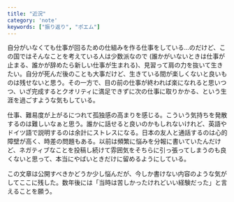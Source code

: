 ```yaml
---
title: "近況"
category: 'note'
keywords: ["振り返り", "ポエム"]
---
```


自分がいなくても仕事が回るための仕組みを作る仕事をしている...のだけど、この国ではそんなことを考えている人は少数派なので (誰かがいないときは仕事が止まる、誰かが辞めたら新しい仕事が生まれる)、見習って肩の力を抜いて生きたい。自分が死んだ後のことも大事だけど、生きている間が楽しくないと良いものは残せないと思う。その一方で、目の前の仕事が終われば楽になれると思いつつ、いざ完成するとクオリティに満足できずに次の仕事に取りかかる、という生涯を過ごすような気もしている。

仕事、難易度が上がるにつれて孤独感の高まりを感じる。こういう気持ちを発散するのは難しいなぁと思う。誰かに話せると良いのかもしれないけれど、英語やドイツ語で説明するのは余計にストレスになる。日本の友人と通話するのは心的障壁が高く、時差の問題もある。以前は頻繁に悩みを分報に書いていたんだけど、ネガティブなことを投稿し続けて雰囲気をそちらに引っ張ってしまうのも良くないと思って、本当にやばいときだけに留めるようにしている。

この文章は公開すべきかどうか少し悩んだが、今しか書けない内容のような気がしてここに残した。数年後には「当時は苦しかったけれどいい経験だった」と言えることを願う。
